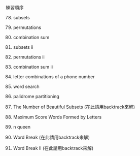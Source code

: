練習順序

078. subsets
046. permutations
039. combination sum

090. subsets ii
047. permutations ii
040. combination sum ii

017. letter combinations of a phone number
079. word search

131. palidrome partitioning
2597. The Number of Beautiful Subsets (在此請用backtrack來解)
1255. Maximum Score Words Formed by Letters

051. n queen

139. Word Break (在此請用backtrack來解)
140. Word Break II (在此請用backtrack來解)
